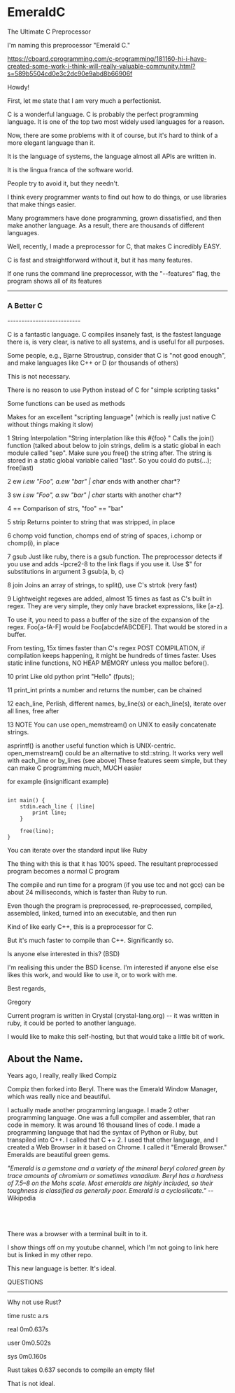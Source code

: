 # EmeraldC
The Ultimate C Preprocessor


I'm naming this preprocessor "Emerald C."

https://cboard.cprogramming.com/c-programming/181160-hi-i-have-created-some-work-i-think-will-really-valuable-community.html?s=589b5504cd0e3c2dc90e9abd8b66906f



Howdy!

First, let me state that I am very much a perfectionist.


C is a wonderful language. C is probably the perfect programming language. It is one of the top two most widely used languages for a reason.


Now, there are some problems with it of course, but it's hard to think of a more elegant language than it.


It is the language of systems, the language almost all APIs are written in.


It is the lingua franca of the software world.

People try to avoid it, but they needn't.

I think every programmer wants to find out how to do things, or use libraries that make things easier.

Many programmers have done programming, grown dissatisfied, and then make another language. As a result, there are thousands of different languages.


Well, recently, I made a preprocessor for C, that makes C incredibly EASY.


C is fast and straightforward without it, but it has many features.




If one runs the command line preprocessor, with the "--features" flag, the program shows all of its features


--------------------------
<h3>A Better C</h3>
--------------------------

C is a fantastic language. C compiles insanely fast, is the fastest language there is, is very clear, is native to all systems, and is useful for all purposes.

Some people, e.g., Bjarne Stroustrup, consider that C is "not good enough", and make languages like C++ or D (or thousands of others)   

This is not necessary.

There is no reason to use Python instead of C for "simple scripting tasks"

Some functions can be used as methods

Makes for an excellent "scripting language" (which is really just native C without things making it slow)


1      String     Interpolation "String interplation like this #{foo} " Calls the join() function (talked about below to join strings,
delim is a static global in each module called "sep".
Make sure you free() the string after. The string is stored in a static global variable called "last".
So you could do puts(...); free(last)

2      ew     *i.ew "Foo", a.ew "bar" | char* ends with another char*?

3      sw     *i.sw "Foo", a.sw "bar" | char* starts with another char*?

4      ==     Comparison of strs, "foo" == "bar"

5      strip     Returns pointer to string that was stripped, in place

6      chomp     void function, chomps end of string of spaces, i.chomp or chomp(i), in place

7      gsub     Just like ruby, there is a gsub function.
The preprocessor detects if you use and adds -lpcre2-8 to the link flags if you use it. Use $" for substitutions in argument 3 gsub(a, b, c)

8      join     Joins an array of strings, to split(), use C's strtok (very fast)

9      Lightweight     regexes are added, almost 15 times as fast as C's built in regex. They are very simple, they only have bracket expressions, like [a-z].

To use it, you need to pass a buffer of the size of the expansion of the regex. Foo[a-fA-F] would be Foo[abcdefABCDEF]. That would be stored in a buffer.

From testing, 15x times faster than C's regex POST COMPILATION, if compilation keeps happening, it might be hundreds of times faster. 
Uses static inline functions, NO HEAP MEMORY unless you malloc before().

10      print     Like old python print "Hello" (fputs);

11      print_int     prints a number and returns the number, can be chained

12      each_line,     Perlish, different names, by_line(s) or each_line(s), iterate over all lines, free after

13      NOTE     You can use open_memstream() on UNIX to easily concatenate strings.

asprintf() is another useful function which is UNIX-centric. open_memstream() could be an alternative to std::string.
It works very well with each_line or by_lines (see above)
These features seem simple, but they can make C programming much, MUCH easier

for example (insignificant example)



<pre>
<code>
int main() {
    stdin.each_line { |line|
        print line;
    }

    free(line);
}
</code></pre>
You can iterate over the standard input like Ruby


The thing with this is that it has 100% speed. The resultant preprocessed program becomes a normal C program



The compile and run time for a program (if you use tcc and not gcc) can be about 24 milliseconds, which is faster than Ruby to run.


Even though the program is preprocessed, re-preprocessed, compiled, assembled, linked, turned into an executable, and then run


Kind of like early C++, this is a preprocessor for C.

But it's much faster to compile than C++. Significantly so.

Is anyone else interested in this? (BSD)


I'm realising this under the BSD license. I'm interested if anyone else else likes this work, and would like to use it, or to work with me.

Best regards,

Gregory


Current program is written in Crystal (crystal-lang.org) -- it was written in ruby, it could be ported to another language.

I would like to make this self-hosting, but that would take a little bit of work.

<h2>About the Name.</h2>


Years ago, I really, really liked Compiz


Compiz then forked into Beryl. There was the Emerald Window Manager, which was really nice and beautiful.


I actually made another programming language. I made 2 other programming language. One was a full compiler and assembler, that ran code in memory. It was around 16 thousand lines of code. I made a programming language that had the syntax of Python or Ruby, but transpiled into C++. I called that C += 2. I used that other language, and I created a Web Browser in it based on Chrome. I called it "Emerald Browser." Emeralds are beautiful green gems.


<i>
    "Emerald is a gemstone and a variety of the mineral beryl colored green by trace amounts of chromium or sometimes vanadium. Beryl has a hardness of 7.5–8 on the Mohs scale. Most emeralds are highly included, so their toughness is classified as generally poor. Emerald is a cyclosilicate."</i> --Wikipedia


<br/><br/><br/>There was a browser with a terminal built in to it.

I show things off on my youtube channel, which I'm not going to link here but is linked in my other repo.

This new language is better. It's ideal.

QUESTIONS

--------------------------------------------------------------------

Why not use Rust?


time rustc a.rs

real	0m0.637s

user	0m0.502s

sys	0m0.160s


Rust takes 0.637 seconds to compile an empty file!

That is not ideal.
